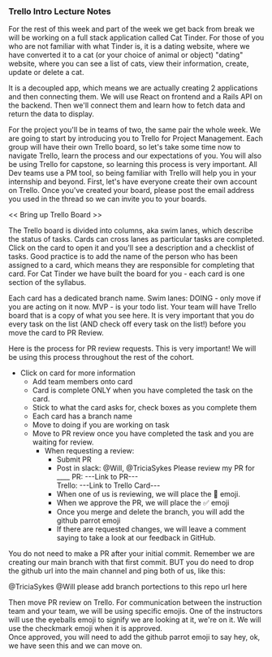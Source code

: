 ### Trello Intro Lecture Notes

For the rest of this week and part of the week we get back from break we will be working on a full stack application called Cat Tinder. For those of you who are not familiar with what Tinder is, it is a dating website, where we have converted it to a cat (or your choice of animal or object) "dating" website, where you can see a list of cats, view their information, create, update or delete a cat.

It is a decoupled app, which means we are actually creating 2 applications and then connecting them. We will use React on frontend and a Rails API on the backend. Then we'll connect them and learn how to fetch data and return the data to display.

For the project you'll be in teams of two, the same pair the whole week. We are going to start by introducing you to Trello for Project Management. Each group will have their own Trello board, so let's take some time now to navigate Trello, learn the process and our expectations of you. You will also be using Trello for capstone, so learning this process is very important. All Dev teams use a PM tool, so being familiar with Trello will help you in your internship and beyond. First, let's have everyone create their own account on Trello. Once you've created your board, please post the email address you used in the thread so we can invite you to your boards.

<< Bring up Trello Board >>

The Trello board is divided into columns, aka swim lanes, which describe the status of tasks. Cards can cross lanes as particular tasks are completed. Click on the card to open it and you'll see a description and a checklist of tasks. Good practice is to add the name of the person who has been assigned to a card, which means they are responsible for completing that card. For Cat Tinder we have built the board for you - each card is one section of the syllabus.

Each card has a dedicated branch name. Swim lanes: DOING - only move if you are acting on it now. MVP - is your todo list. Your team will have Trello board that is a copy of what you see here. It is very important that you do every task on the list (AND check off every task on the list!) before you move the card to PR Review.

Here is the process for PR review requests. This is very important! We will be using this process throughout the rest of the cohort.

- Click on card for more information
  - Add team members onto card
  - Card is complete ONLY when you have completed the task on the card.
  - Stick to what the card asks for, check boxes as you complete them
  - Each card has a branch name
  - Move to doing if you are working on task
  - Move to PR review once you have completed the task and you are waiting for review.
    - When requesting a review:
      - Submit PR
      - Post in slack: @Will, @TriciaSykes Please review my PR for \_\_\_\_
        PR: ---Link to PR---  
         Trello: ---Link to Trello Card---
      - When one of us is reviewing, we will place the 👀 emoji.
      - When we approve the PR, we will place the ✅ emoji
      - Once you merge and delete the branch, you will add the github parrot emoji
      - If there are requested changes, we will leave a comment saying to take a look at our feedback in GitHub.

You do not need to make a PR after your initial commit. Remember we are creating our main branch with that first commit. BUT you do need to drop the github url into the main channel and ping both of us, like this:

@TriciaSykes @Will please add branch portections to this repo
url here

Then move PR review on Trello.
For communication between the instruction team and your team, we will be using specific emojis.
One of the instructors will use the eyeballs emoji to signify we are looking at it, we're on it.
We will use the checkmark emoji when it is approved.  
Once approved, you will need to add the github parrot emoji to say hey, ok, we have seen this and we can move on.
